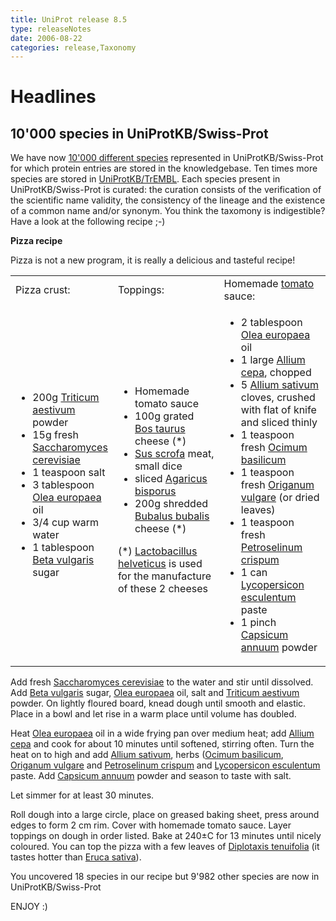 ```yaml
---
title: UniProt release 8.5
type: releaseNotes
date: 2006-08-22
categories: release,Taxonomy
---
```


# Headlines

## 10'000 species in UniProtKB/Swiss-Prot

We have now [10'000 different species](https://www.uniprot.org/taxonomy/?query=reviewed:true) represented in UniProtKB/Swiss-Prot for which protein entries are stored in the knowledgebase. Ten times more species are stored in [UniProtKB/TrEMBL](https://www.uniprot.org/taxonomy/?query=annotated:yes). Each species present in UniProtKB/Swiss-Prot is curated: the curation consists of the verification of the scientific name validity, the consistency of the lineage and the existence of a common name and/or synonym. You think the taxomony is indigestible? Have a look at the following recipe ;-)

**Pizza recipe**

Pizza is not a new program, it is really a delicious and tasteful recipe!

<table><colgroup><col style="width: 25%" /><col style="width: 37%" /><col style="width: 36%" /></colgroup><tbody><tr class="odd"><td>Pizza crust:</td><td>Toppings:</td><td>Homemade <a href="http://www.ebi.ac.uk/newt/display?search=4081">tomato</a> sauce:</td></tr><tr class="even"><td><ul><li>200g <a href="https://www.uniprot.org/taxonomy/4565">Triticum aestivum</a> powder</li><li>15g fresh <a href="https://www.uniprot.org/taxonomy/4932">Saccharomyces cerevisiae</a></li><li>1 teaspoon salt</li><li>3 tablespoon <a href="https://www.uniprot.org/taxonomy/4146">Olea europaea</a> oil</li><li>3/4 cup warm water</li><li>1 tablespoon <a href="https://www.uniprot.org/taxonomy/161934">Beta vulgaris</a> sugar</li></ul></td><td><ul><li>Homemade tomato sauce</li><li>100g grated <a href="https://www.uniprot.org/taxonomy/9913">Bos taurus</a> cheese (*)</li><li><a href="https://www.uniprot.org/taxonomy/9823">Sus scrofa</a> meat, small dice</li><li>sliced <a href="https://www.uniprot.org/taxonomy/5341">Agaricus bisporus</a></li><li>200g shredded <a href="https://www.uniprot.org/taxonomy/89462">Bubalus bubalis</a> cheese (*)</li></ul>(*) <a href="https://www.uniprot.org/taxonomy/1587">Lactobacillus helveticus</a> is used for the manufacture of these 2 cheeses</td><td><ul><li>2 tablespoon <a href="https://www.uniprot.org/taxonomy/4146">Olea europaea</a> oil</li><li>1 large <a href="https://www.uniprot.org/taxonomy/4679">Allium cepa</a>, chopped</li><li>5 <a href="https://www.uniprot.org/taxonomy/4682">Allium sativum</a> cloves, crushed with flat of knife and sliced thinly</li><li>1 teaspoon fresh <a href="https://www.uniprot.org/taxonomy/39350">Ocimum basilicum</a></li><li>1 teaspoon fresh <a href="https://www.uniprot.org/taxonomy/39352">Origanum vulgare</a> (or dried leaves)</li><li>1 teaspoon fresh <a href="https://www.uniprot.org/taxonomy/4043">Petroselinum crispum</a></li><li>1 can <a href="https://www.uniprot.org/taxonomy/4081">Lycopersicon esculentum</a> paste</li><li>1 pinch <a href="https://www.uniprot.org/taxonomy/4072">Capsicum annuum</a> powder</li></ul></td></tr></tbody></table>

Add fresh [Saccharomyces cerevisiae](https://www.uniprot.org/taxonomy/4932) to the water and stir until dissolved. Add [Beta vulgaris](https://www.uniprot.org/taxonomy/161934) sugar, [Olea europaea](https://www.uniprot.org/taxonomy/4146) oil, salt and [Triticum aestivum](https://www.uniprot.org/taxonomy/4565) powder. On lightly floured board, knead dough until smooth and elastic. Place in a bowl and let rise in a warm place until volume has doubled.

Heat [Olea europaea](https://www.uniprot.org/taxonomy/4146) oil in a wide frying pan over medium heat; add [Allium cepa](https://www.uniprot.org/taxonomy/4679) and cook for about 10 minutes until softened, stirring often. Turn the heat on to high and add [Allium sativum](https://www.uniprot.org/taxonomy/4682), herbs ([Ocimum basilicum](https://www.uniprot.org/taxonomy/39350), [Origanum vulgare](https://www.uniprot.org/taxonomy/39352) and [Petroselinum crispum](https://www.uniprot.org/taxonomy/4043) and [Lycopersicon esculentum](https://www.uniprot.org/taxonomy/4081) paste. Add [Capsicum annuum](https://www.uniprot.org/taxonomy/4072) powder and season to taste with salt.

Let simmer for at least 30 minutes.

Roll dough into a large circle, place on greased baking sheet, press around edges to form 2 cm rim. Cover with homemade tomato sauce. Layer toppings on dough in order listed. Bake at 240±C for 13 minutes until nicely coloured. You can top the pizza with a few leaves of [Diplotaxis tenuifolia](https://www.uniprot.org/taxonomy/264416) (it tastes hotter than [Eruca sativa](https://www.uniprot.org/taxonomy/29727)).

You uncovered 18 species in our recipe but 9'982 other species are now in UniProtKB/Swiss-Prot

ENJOY :)
